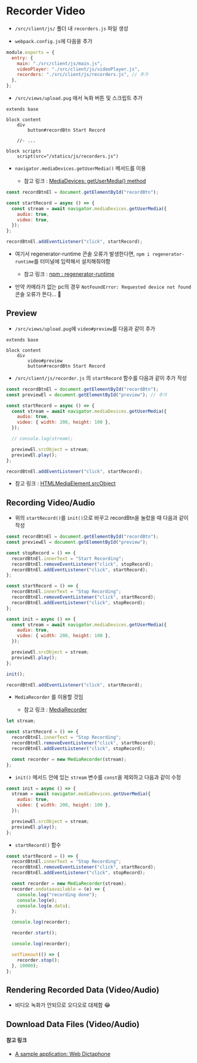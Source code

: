 # Recorder Video

- `/src/client/js/` 폴더 내 `recorders.js` 파일 생성

- `webpack.config.js`에 다음을 추가

```js
module.exports = {
  entry: {
    main: "./src/client/js/main.js",
    videoPlayer: "./src/client/js/videoPlayer.js",
    recorders: "./src/client/js/recorders.js", // 추가
  },
};
```

- `/src/views/upload.pug` 에서 녹화 버튼 및 스크립트 추가

```pug
extends base

block content
	div
		button#recordBtn Start Record

    //- ...

block scripts
	script(src="/statics/js/recorders.js")

```

- `navigator.mediaDevices.getUserMedia()` 메서드를 이용

  - 참고 링크 : [MediaDevices: getUserMedia() method](https://developer.mozilla.org/en-US/docs/Web/API/MediaDevices/getUserMedia)

```javascript
const recordBtnEl = document.getElementById("recordBtn");

const startRecord = async () => {
  const stream = await navigator.mediaDevices.getUserMedia({
    audio: true,
    video: true,
  });
};

recordBtnEl.addEventListener("click", startRecord);
```

- 여기서 regenerator-runtime 콘솔 오류가 발생한다면, `npm i regenerator-runtime`를 터미널에 입력해서 설치해줘야함

  - 참고 링크 : [npm : regenerator-runtime](https://www.npmjs.com/package/regenerator-runtime)

- 만약 카메라가 없는 pc의 경우 `NotFoundError: Requested device not found` 콘솔 오류가 뜬다... 🥲

## Preview

- `/src/views/upload.pug`에 `video#preview`를 다음과 같이 추가

```pug
extends base

block content
	div
		video#preview
		button#recordBtn Start Record
```

- `/src/client/js/recorder.js` 의 `startRecord` 함수를 다음과 같이 추가 작성

```javascript
const recordBtnEl = document.getElementById("recordBtn");
const previewEl = document.getElementById("preview"); // 추가

const startRecord = async () => {
  const stream = await navigator.mediaDevices.getUserMedia({
    audio: true,
    video: { width: 200, height: 100 },
  });

  // console.log(stream);

  previewEl.srcObject = stream;
  previewEl.play();
};

recordBtnEl.addEventListener("click", startRecord);
```

- 참고 링크 : [HTMLMediaElement.srcObject](https://developer.mozilla.org/en-US/docs/Web/API/HTMLMediaElement/srcObject)

## Recording Video/Audio

- 위의 `startRecord()`를 `init()`으로 바꾸고 recordBtn을 눌렀을 때 다음과 같이 작성

```javascript
const recordBtnEl = document.getElementById("recordBtn");
const previewEl = document.getElementById("preview");

const stopRecord = () => {
  recordBtnEl.innerText = "Start Recording";
  recordBtnEl.removeEventListener("click", stopRecord);
  recordBtnEl.addEventListener("click", startRecord);
};

const startRecord = () => {
  recordBtnEl.innerText = "Stop Recording";
  recordBtnEl.removeEventListener("click", startRecord);
  recordBtnEl.addEventListener("click", stopRecord);
};

const init = async () => {
  const stream = await navigator.mediaDevices.getUserMedia({
    audio: true,
    video: { width: 200, height: 100 },
  });

  previewEl.srcObject = stream;
  previewEl.play();
};

init();

recordBtnEl.addEventListener("click", startRecord);
```

- `MediaRecorder` 를 이용할 것임

  - 참고 링크 : [MediaRecorder](https://developer.mozilla.org/en-US/docs/Web/API/MediaRecorder)

```javascript
let stream;

const startRecord = () => {
  recordBtnEl.innerText = "Stop Recording";
  recordBtnEl.removeEventListener("click", startRecord);
  recordBtnEl.addEventListener("click", stopRecord);

  const recorder = new MediaRecorder(stream);
};
```

- `init()` 메서드 안에 있는 `stream` 변수를 `const`을 제외하고 다음과 같이 수정

```javascript
const init = async () => {
  stream = await navigator.mediaDevices.getUserMedia({
    audio: true,
    video: { width: 200, height: 100 },
  });

  previewEl.srcObject = stream;
  previewEl.play();
};
```

- `startRecord()` 함수

```javascript
const startRecord = () => {
  recordBtnEl.innerText = "Stop Recording";
  recordBtnEl.removeEventListener("click", startRecord);
  recordBtnEl.addEventListener("click", stopRecord);

  const recorder = new MediaRecorder(stream);
  recorder.ondataavailable = (e) => {
    console.log("recording done");
    console.log(e);
    console.log(e.data);
  };

  console.log(recorder);

  recorder.start();

  console.log(recorder);

  setTimeout(() => {
    recorder.stop();
  }, 10000);
};
```

## Rendering Recorded Data (Video/Audio)

- 비디오 녹화가 안되므로 오디오로 대체함 😂

## Download Data Files (Video/Audio)

#### 참고 링크

- [A sample application: Web Dictaphone](https://developer.mozilla.org/en-US/docs/Web/API/MediaStream_Recording_API/Using_the_MediaStream_Recording_API)
